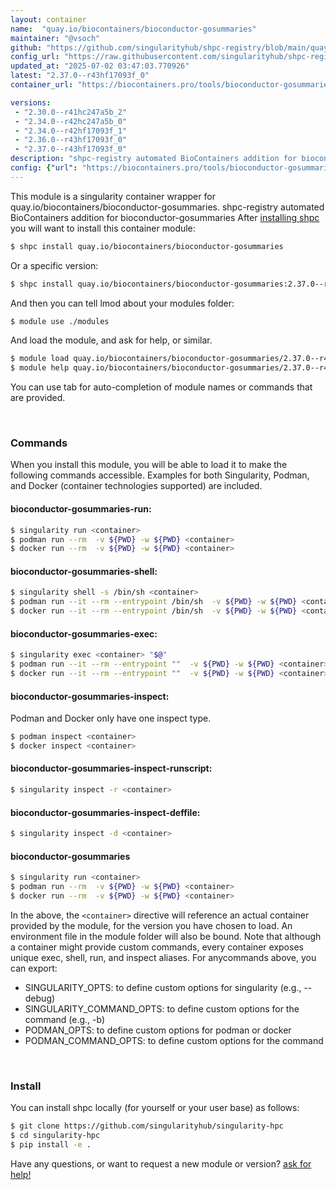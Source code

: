 ```yaml
---
layout: container
name:  "quay.io/biocontainers/bioconductor-gosummaries"
maintainer: "@vsoch"
github: "https://github.com/singularityhub/shpc-registry/blob/main/quay.io/biocontainers/bioconductor-gosummaries/container.yaml"
config_url: "https://raw.githubusercontent.com/singularityhub/shpc-registry/main/quay.io/biocontainers/bioconductor-gosummaries/container.yaml"
updated_at: "2025-07-02 03:47:03.770926"
latest: "2.37.0--r43hf17093f_0"
container_url: "https://biocontainers.pro/tools/bioconductor-gosummaries"

versions:
 - "2.30.0--r41hc247a5b_2"
 - "2.34.0--r42hc247a5b_0"
 - "2.34.0--r42hf17093f_1"
 - "2.36.0--r43hf17093f_0"
 - "2.37.0--r43hf17093f_0"
description: "shpc-registry automated BioContainers addition for bioconductor-gosummaries"
config: {"url": "https://biocontainers.pro/tools/bioconductor-gosummaries", "maintainer": "@vsoch", "description": "shpc-registry automated BioContainers addition for bioconductor-gosummaries", "latest": {"2.37.0--r43hf17093f_0": "sha256:0f305f8f0a10769ae138d47df68fc99fc28248bd8e70a317cf348f12c9d487c4"}, "tags": {"2.30.0--r41hc247a5b_2": "sha256:005138f73ce407b7736b9d7963e863a7e5d169133ce2806bc8f40d1598fbe85b", "2.34.0--r42hc247a5b_0": "sha256:4a72988a628d61e390e1af42a0a1f2b08601ff1da1bb2306957198486c23c275", "2.34.0--r42hf17093f_1": "sha256:07c26b1935399f349e8c6073efc37dfa71b8155d0f51e49f064ae2b6044246df", "2.36.0--r43hf17093f_0": "sha256:f6b2930e199b3fe6a368542898ddfb5620b7de36379a7ce8daa075120b6402d4", "2.37.0--r43hf17093f_0": "sha256:0f305f8f0a10769ae138d47df68fc99fc28248bd8e70a317cf348f12c9d487c4"}, "docker": "quay.io/biocontainers/bioconductor-gosummaries"}
---
```


This module is a singularity container wrapper for quay.io/biocontainers/bioconductor-gosummaries.
shpc-registry automated BioContainers addition for bioconductor-gosummaries
After [installing shpc](#install) you will want to install this container module:


```bash
$ shpc install quay.io/biocontainers/bioconductor-gosummaries
```

Or a specific version:

```bash
$ shpc install quay.io/biocontainers/bioconductor-gosummaries:2.37.0--r43hf17093f_0
```

And then you can tell lmod about your modules folder:

```bash
$ module use ./modules
```

And load the module, and ask for help, or similar.

```bash
$ module load quay.io/biocontainers/bioconductor-gosummaries/2.37.0--r43hf17093f_0
$ module help quay.io/biocontainers/bioconductor-gosummaries/2.37.0--r43hf17093f_0
```

You can use tab for auto-completion of module names or commands that are provided.

<br>

### Commands

When you install this module, you will be able to load it to make the following commands accessible.
Examples for both Singularity, Podman, and Docker (container technologies supported) are included.

#### bioconductor-gosummaries-run:

```bash
$ singularity run <container>
$ podman run --rm  -v ${PWD} -w ${PWD} <container>
$ docker run --rm  -v ${PWD} -w ${PWD} <container>
```

#### bioconductor-gosummaries-shell:

```bash
$ singularity shell -s /bin/sh <container>
$ podman run --it --rm --entrypoint /bin/sh  -v ${PWD} -w ${PWD} <container>
$ docker run --it --rm --entrypoint /bin/sh  -v ${PWD} -w ${PWD} <container>
```

#### bioconductor-gosummaries-exec:

```bash
$ singularity exec <container> "$@"
$ podman run --it --rm --entrypoint ""  -v ${PWD} -w ${PWD} <container> "$@"
$ docker run --it --rm --entrypoint ""  -v ${PWD} -w ${PWD} <container> "$@"
```

#### bioconductor-gosummaries-inspect:

Podman and Docker only have one inspect type.

```bash
$ podman inspect <container>
$ docker inspect <container>
```

#### bioconductor-gosummaries-inspect-runscript:

```bash
$ singularity inspect -r <container>
```

#### bioconductor-gosummaries-inspect-deffile:

```bash
$ singularity inspect -d <container>
```



#### bioconductor-gosummaries

```bash
$ singularity run <container>
$ podman run --rm  -v ${PWD} -w ${PWD} <container>
$ docker run --rm  -v ${PWD} -w ${PWD} <container>
```


In the above, the `<container>` directive will reference an actual container provided
by the module, for the version you have chosen to load. An environment file in the
module folder will also be bound. Note that although a container
might provide custom commands, every container exposes unique exec, shell, run, and
inspect aliases. For anycommands above, you can export:

 - SINGULARITY_OPTS: to define custom options for singularity (e.g., --debug)
 - SINGULARITY_COMMAND_OPTS: to define custom options for the command (e.g., -b)
 - PODMAN_OPTS: to define custom options for podman or docker
 - PODMAN_COMMAND_OPTS: to define custom options for the command

<br>

### Install

You can install shpc locally (for yourself or your user base) as follows:

```bash
$ git clone https://github.com/singularityhub/singularity-hpc
$ cd singularity-hpc
$ pip install -e .
```

Have any questions, or want to request a new module or version? [ask for help!](https://github.com/singularityhub/singularity-hpc/issues)